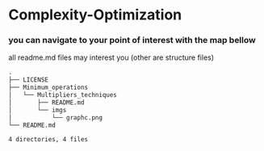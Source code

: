 # Complexity-Optimization

### you can navigate to your point of interest with the map bellow
all readme.md files may interest you (other are structure files)
```txt
.
├── LICENSE
├── Minimum_operations
│   └── Multipliers_techniques
│       ├── README.md
│       └── imgs
│           └── graphc.png
└── README.md

4 directories, 4 files
```
